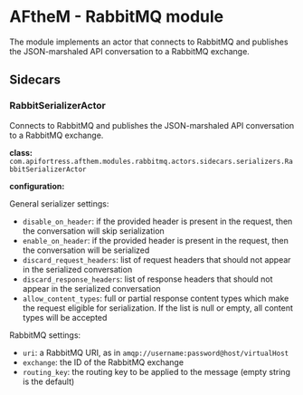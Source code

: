# AFtheM - RabbitMQ module

The module implements an actor that connects to RabbitMQ and publishes the JSON-marshaled API conversation to a
RabbitMQ exchange.

## Sidecars

### RabbitSerializerActor

Connects to RabbitMQ and publishes the JSON-marshaled API conversation to a
RabbitMQ exchange.

**class:** `com.apifortress.afthem.modules.rabbitmq.actors.sidecars.serializers.RabbitSerializerActor`

**configuration:**

General serializer settings:

* `disable_on_header`: if the provided header is present in the request, then the conversation will skip serialization
* `enable_on_header`: if the provided header is present in the request, then the conversation will be serialized
* `discard_request_headers`: list of request headers that should not appear in the serialized conversation
* `discard_response_headers`: list of response headers that should not appear in the serialized conversation
* `allow_content_types`: full or partial response content types which make the request eligible for serialization. If
the list is null or empty, all content types will be accepted

RabbitMQ settings:

* `uri`: a RabbitMQ URI, as in `amqp://username:password@host/virtualHost`
* `exchange`: the ID of the RabbitMQ exchange
* `routing_key`: the routing key to be applied to the message (empty string is the default)